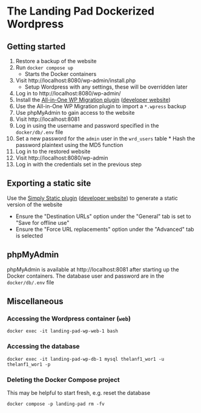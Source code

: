 # The Landing Pad Dockerized Wordpress

## Getting started

1. Restore a backup of the website
  1. Run `docker compose up`
      * Starts the Docker containers
  1. Visit http://localhost:8080/wp-admin/install.php
      * Setup Wordpress with any settings, these will be overridden later
  1. Log in to http://localhost:8080/wp-admin/
  1. Install the [All-in-One WP Migration plugin][1] ([developer website][2])
  1. Use the All-in-One WP Migration plugin to import a `*.wpress` backup
1. Use phpMyAdmin to gain access to the website
  1. Visit http://localhost:8081
  1. Log in using the username and password specified in the `docker/db/.env` file
  1. Set a new password for the `admin` user in the `wrd_users` table
    * Hash the password plaintext using the MD5 function
1. Log in to the restored website
  1. Visit http://localhost:8080/wp-admin
  1. Log in with the credentials set in the previous step

## Exporting a static site

Use the [Simply Static plugin][3] ([developer website][4]) to generate a static
version of the website

* Ensure the "Destination URLs" option under the "General" tab is set to
  "Save for offline use"
* Ensure the "Force URL replacements" option under the "Advanced" tab is
  selected

## phpMyAdmin

phpMyAdmin is available at http://localhost:8081 after starting up the Docker
containers. The database user and password are in the `docker/db/.env` file

## Miscellaneous

### Accessing the Wordpress container (`web`)

```
docker exec -it landing-pad-wp-web-1 bash
```

### Accessing the database

```
docker exec -it landing-pad-wp-db-1 mysql thelanf1_wor1 -u thelanf1_wor1 -p
```

### Deleting the Docker Compose project

This may be helpful to start fresh, e.g. reset the database

```
docker compose -p landing-pad rm -fv
```

[1]: https://wordpress.org/plugins/all-in-one-wp-migration/
[2]: https://servmask.com/
[3]: https://wordpress.org/plugins/simply-static/
[4]: https://patrickposner.dev/
